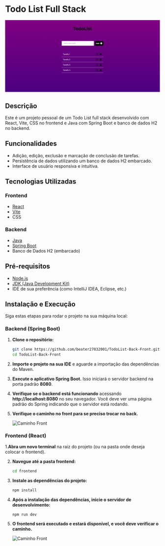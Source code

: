 # Todo List Full Stack

![Todo List Full Stack](todo-list-fs.png)

## Descrição

Este é um projeto pessoal de um Todo List full stack desenvolvido com React, Vite, CSS no frontend e Java com Spring Boot e banco de dados H2 no backend.

## Funcionalidades

- Adição, edição, exclusão e marcação de conclusão de tarefas.
- Persistência de dados utilizando um banco de dados H2 embarcado.
- Interface de usuário responsiva e intuitiva.

## Tecnologias Utilizadas

### Frontend

- [React](https://reactjs.org/)
- [Vite](https://vitejs.dev/)
- CSS

### Backend

- [Java](https://www.java.com/pt-BR/)
- [Spring Boot](https://spring.io/projects/spring-boot)
- Banco de Dados H2 (embarcado)

## Pré-requisitos

- [Node.js](https://nodejs.org/)
- [JDK (Java Development Kit)](https://www.oracle.com/br/java/technologies/downloads/)
- IDE de sua preferência (como IntelliJ IDEA, Eclipse, etc.)

## Instalação e Execução

Siga estas etapas para rodar o projeto na sua máquina local:

### Backend (Spring Boot)

1. **Clone o repositório:**

   ```bash
   git clone https://github.com/beater27032001/TodoList-Back-Front.git
   cd TodoList-Back-Front

2. **Importe o projeto na sua IDE** e aguarde a importação das dependências do Maven.

3. **Execute o aplicativo Spring Boot.** Isso iniciará o servidor backend na porta padrão **8080**.

4. **Verifique se o backend está funcionando** acessando **http://localhost:8080** no seu navegador. Você deve ver uma página padrão do Spring indicando que o servidor está rodando.

5. **Verifique o caminho no front para se preciso trocar no back.**

   <img src="caminho-back.png" alt="Caminho Front" width="auto" height="auto" />

### Frontend (React)

1.**Abra um novo terminal** na raiz do projeto (ou na pasta onde deseja colocar o frontend).

2. **Navegue até a pasta frontend:**

   ```bash
   cd frontend

3. **Instale as dependências do projeto:**

   ```bash
   npm install

4. **Após a instalação das dependências, inicie o servidor de desenvolvimento:**

   ```bash
   npm run dev

5. **O frontend será executado e estará disponível, e você deve verificar o caminho.**

   <img src="caminho-front.png" alt="Caminho Front" width="auto" height="auto" />


  
